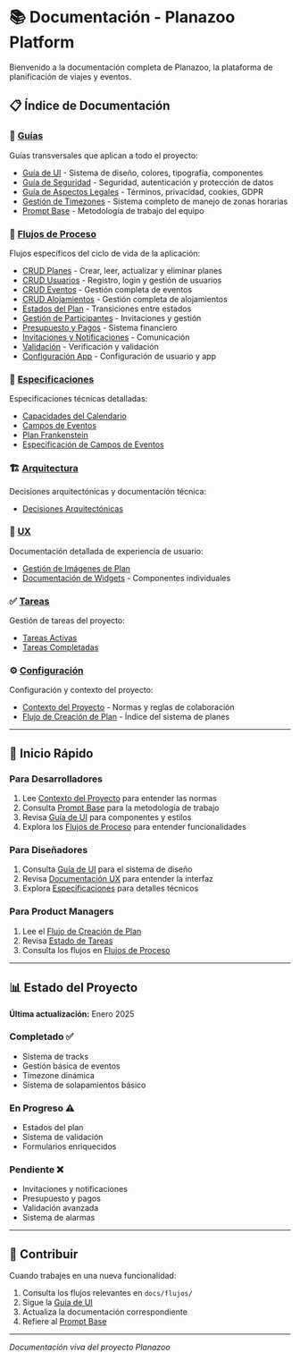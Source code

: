 # 📚 Documentación - Planazoo Platform

Bienvenido a la documentación completa de Planazoo, la plataforma de planificación de viajes y eventos.

## 📋 Índice de Documentación

### 🎯 [Guías](./guias/)
Guías transversales que aplican a todo el proyecto:
- [Guía de UI](./guias/GUIA_UI.md) - Sistema de diseño, colores, tipografía, componentes
- [Guía de Seguridad](./guias/GUIA_SEGURIDAD.md) - Seguridad, autenticación y protección de datos
- [Guía de Aspectos Legales](./guias/GUIA_ASPECTOS_LEGALES.md) - Términos, privacidad, cookies, GDPR
- [Gestión de Timezones](./guias/GESTION_TIMEZONES.md) - Sistema completo de manejo de zonas horarias
- [Prompt Base](./guias/PROMPT_BASE.md) - Metodología de trabajo del equipo

### 🔄 [Flujos de Proceso](./flujos/)
Flujos específicos del ciclo de vida de la aplicación:
- [CRUD Planes](./flujos/FLUJO_CRUD_PLANES.md) - Crear, leer, actualizar y eliminar planes
- [CRUD Usuarios](./flujos/FLUJO_CRUD_USUARIOS.md) - Registro, login y gestión de usuarios
- [CRUD Eventos](./flujos/FLUJO_CRUD_EVENTOS.md) - Gestión completa de eventos
- [CRUD Alojamientos](./flujos/FLUJO_CRUD_ALOJAMIENTOS.md) - Gestión completa de alojamientos
- [Estados del Plan](./flujos/FLUJO_ESTADOS_PLAN.md) - Transiciones entre estados
- [Gestión de Participantes](./flujos/FLUJO_GESTION_PARTICIPANTES.md) - Invitaciones y gestión
- [Presupuesto y Pagos](./flujos/FLUJO_PRESUPUESTO_PAGOS.md) - Sistema financiero
- [Invitaciones y Notificaciones](./flujos/FLUJO_INVITACIONES_NOTIFICACIONES.md) - Comunicación
- [Validación](./flujos/FLUJO_VALIDACION.md) - Verificación y validación
- [Configuración App](./flujos/FLUJO_CONFIGURACION_APP.md) - Configuración de usuario y app

### 📐 [Especificaciones](./especificaciones/)
Especificaciones técnicas detalladas:
- [Capacidades del Calendario](./especificaciones/CALENDAR_CAPABILITIES.md)
- [Campos de Eventos](./especificaciones/EVENT_FORM_FIELDS.md)
- [Plan Frankenstein](./especificaciones/FRANKENSTEIN_PLAN_SPEC.md)
- [Especificación de Campos de Eventos](./especificaciones/EVENT_FIELDS_SPECIFICATION.md)

### 🏗️ [Arquitectura](./arquitectura/)
Decisiones arquitectónicas y documentación técnica:
- [Decisiones Arquitectónicas](./arquitectura/ARCHITECTURE_DECISIONS.md)

### 🎨 [UX](./ux/)
Documentación detallada de experiencia de usuario:
- [Gestión de Imágenes de Plan](./ux/plan_image_management.md)
- [Documentación de Widgets](./ux/pages/) - Componentes individuales

### ✅ [Tareas](./tareas/)
Gestión de tareas del proyecto:
- [Tareas Activas](./tareas/TASKS.md)
- [Tareas Completadas](./tareas/COMPLETED_TASKS.md)

### ⚙️ [Configuración](./configuracion/)
Configuración y contexto del proyecto:
- [Contexto del Proyecto](./configuracion/CONTEXT.md) - Normas y reglas de colaboración
- [Flujo de Creación de Plan](./configuracion/FLUJO_CREACION_PLAN.md) - Índice del sistema de planes

---

## 🚀 Inicio Rápido

### Para Desarrolladores
1. Lee [Contexto del Proyecto](./configuracion/CONTEXT.md) para entender las normas
2. Consulta [Prompt Base](./guias/PROMPT_BASE.md) para la metodología de trabajo
3. Revisa [Guía de UI](./guias/GUIA_UI.md) para componentes y estilos
4. Explora los [Flujos de Proceso](./flujos/) para entender funcionalidades

### Para Diseñadores
1. Consulta [Guía de UI](./guias/GUIA_UI.md) para el sistema de diseño
2. Revisa [Documentación UX](./ux/) para entender la interfaz
3. Explora [Especificaciones](./especificaciones/) para detalles técnicos

### Para Product Managers
1. Lee el [Flujo de Creación de Plan](./configuracion/FLUJO_CREACION_PLAN.md)
2. Revisa [Estado de Tareas](./tareas/TASKS.md)
3. Consulta los flujos en [Flujos de Proceso](./flujos/)

---

## 📊 Estado del Proyecto

**Última actualización:** Enero 2025

### Completado ✅
- Sistema de tracks
- Gestión básica de eventos
- Timezone dinámica
- Sistema de solapamientos básico

### En Progreso ⚠️
- Estados del plan
- Sistema de validación
- Formularios enriquecidos

### Pendiente ❌
- Invitaciones y notificaciones
- Presupuesto y pagos
- Validación avanzada
- Sistema de alarmas

---

## 🤝 Contribuir

Cuando trabajes en una nueva funcionalidad:
1. Consulta los flujos relevantes en `docs/flujos/`
2. Sigue la [Guía de UI](./guias/GUIA_UI.md)
3. Actualiza la documentación correspondiente
4. Refiere al [Prompt Base](./guias/PROMPT_BASE.md)

---

*Documentación viva del proyecto Planazoo*

